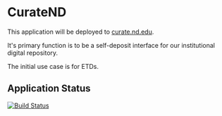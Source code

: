 # CurateND

This application will be deployed to [curate.nd.edu](http://curate.nd.edu).

It's primary function is to be a self-deposit interface for our institutional digital repository.

The initial use case is for ETDs.

## Application Status

[![Build Status](https://travis-ci.org/ndlib/curate_nd.png)](https://travis-ci.org/ndlib/curate_nd)
